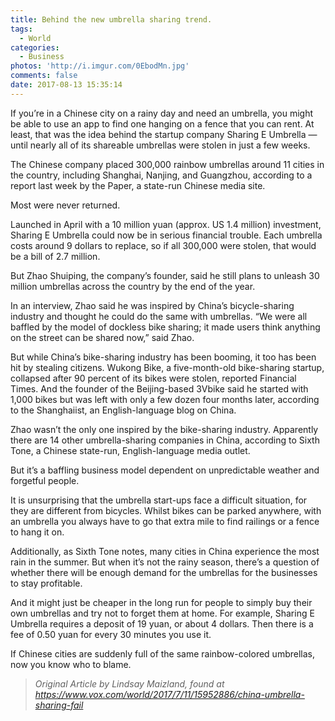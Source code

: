```yaml
---
title: Behind the new umbrella sharing trend.
tags:
  - World
categories:
  - Business
photos: 'http://i.imgur.com/0EbodMn.jpg'
comments: false
date: 2017-08-13 15:35:14
---
```


If you’re in a Chinese city on a rainy day and need an umbrella, you might be able to use an app to find one hanging on a fence that you can rent. At least, that was the idea behind the startup company Sharing E Umbrella — until nearly all of its shareable umbrellas were stolen in just a few weeks.

<!-- more -->

The Chinese company placed 300,000 rainbow umbrellas around 11 cities in the country, including Shanghai, Nanjing, and Guangzhou, according to a report last week by the Paper, a state-run Chinese media site.

Most were never returned.

Launched in April with a 10 million yuan (approx. US 1.4 million) investment, Sharing E Umbrella could now be in serious financial trouble. Each umbrella costs around 9 dollars to replace, so if all 300,000 were stolen, that would be a bill of 2.7 million.

But Zhao Shuiping, the company’s founder, said he still plans to unleash 30 million umbrellas across the country by the end of the year.

In an interview, Zhao said he was inspired by China’s bicycle-sharing industry and thought he could do the same with umbrellas. “We were all baffled by the model of dockless bike sharing; it made users think anything on the street can be shared now,” said Zhao.

But while China’s bike-sharing industry has been booming, it too has been hit by stealing citizens. Wukong Bike, a five-month-old bike-sharing startup, collapsed after 90 percent of its bikes were stolen, reported Financial Times. And the founder of the Beijing-based 3Vbike said he started with 1,000 bikes but was left with only a few dozen four months later, according to the Shanghaiist, an English-language blog on China.

Zhao wasn’t the only one inspired by the bike-sharing industry. Apparently there are 14 other umbrella-sharing companies in China, according to Sixth Tone, a Chinese state-run, English-language media outlet.

But it’s a baffling business model dependent on unpredictable weather and forgetful people.

It is unsurprising that the umbrella start-ups face a difficult situation, for they are different from bicycles. Whilst bikes can be parked anywhere, with an umbrella you always have to go that extra mile to find railings or a fence to hang it on.

Additionally, as Sixth Tone notes, many cities in China experience the most rain in the summer. But when it’s not the rainy season, there’s a question of whether there will be enough demand for the umbrellas for the businesses to stay profitable.

And it might just be cheaper in the long run for people to simply buy their own umbrellas and try not to forget them at home. For example, Sharing E Umbrella requires a deposit of 19 yuan, or about 4 dollars. Then there is a fee of 0.50 yuan for every 30 minutes you use it.

If Chinese cities are suddenly full of the same rainbow-colored umbrellas, now you know who to blame.

> *Original Article by Lindsay Maizland, found at https://www.vox.com/world/2017/7/11/15952886/china-umbrella-sharing-fail*